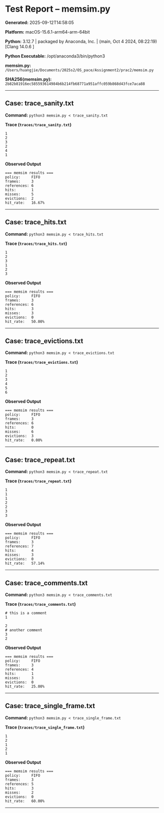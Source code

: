 # Test Report – memsim.py

**Generated:** 2025-09-12T14:58:05

**Platform:** macOS-15.6.1-arm64-arm-64bit

**Python:** 3.12.7 | packaged by Anaconda, Inc. | (main, Oct  4 2024, 08:22:19) [Clang 14.0.6 ]

**Python Executable:** /opt/anaconda3/bin/python3

**memsim.py:** `/Users/huangjie/Documents/2025s2/OS_pace/Assignment2/prac2/memsim.py`

**SHA256(memsim.py):** `2b82b81916ec585593614984b6b214fb68771a951affc059b868d43fce7aca88`

---

## Case: trace_sanity.txt

**Command:** `python3 memsim.py < trace_sanity.txt`

**Trace (`traces/trace_sanity.txt`)**

```
1
2
3
2
4
1
```

**Observed Output**

```
=== memsim results ===
policy:     FIFO
frames:     3
references: 6
hits:       1
misses:     5
evictions:  2
hit_rate:   16.67%
```

---

## Case: trace_hits.txt

**Command:** `python3 memsim.py < trace_hits.txt`

**Trace (`traces/trace_hits.txt`)**

```
1
2
3
1
2
3
```

**Observed Output**

```
=== memsim results ===
policy:     FIFO
frames:     3
references: 6
hits:       3
misses:     3
evictions:  0
hit_rate:   50.00%
```

---

## Case: trace_evictions.txt

**Command:** `python3 memsim.py < trace_evictions.txt`

**Trace (`traces/trace_evictions.txt`)**

```
1
2
3
4
5
6
```

**Observed Output**

```
=== memsim results ===
policy:     FIFO
frames:     3
references: 6
hits:       0
misses:     6
evictions:  3
hit_rate:   0.00%
```

---

## Case: trace_repeat.txt

**Command:** `python3 memsim.py < trace_repeat.txt`

**Trace (`traces/trace_repeat.txt`)**

```
1
1
1
2
2
3
3
```

**Observed Output**

```
=== memsim results ===
policy:     FIFO
frames:     3
references: 7
hits:       4
misses:     3
evictions:  0
hit_rate:   57.14%
```

---

## Case: trace_comments.txt

**Command:** `python3 memsim.py < trace_comments.txt`

**Trace (`traces/trace_comments.txt`)**

```
# this is a comment
1

2
# another comment
3
2
```

**Observed Output**

```
=== memsim results ===
policy:     FIFO
frames:     3
references: 4
hits:       1
misses:     3
evictions:  0
hit_rate:   25.00%
```

---

## Case: trace_single_frame.txt

**Command:** `python3 memsim.py < trace_single_frame.txt`

**Trace (`traces/trace_single_frame.txt`)**

```
1
2
1
2
1
```

**Observed Output**

```
=== memsim results ===
policy:     FIFO
frames:     3
references: 5
hits:       3
misses:     2
evictions:  0
hit_rate:   60.00%
```

---

